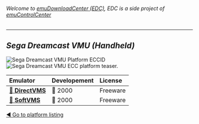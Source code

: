 ###### Welcome to [emuDownloadCenter (EDC)](https://github.com/PhoenixInteractiveNL/emuDownloadCenter/wiki/), EDC is a side project of [emuControlCenter](https://github.com/PhoenixInteractiveNL/emuControlCenter/wiki/)
***
## _Sega Dreamcast VMU (Handheld)_
![](https://raw.githubusercontent.com/wiki/PhoenixInteractiveNL/emuDownloadCenter/images_platform/ecc_dcvmu_cell.png "Sega Dreamcast VMU Platform ECCID")
![](https://raw.githubusercontent.com/wiki/PhoenixInteractiveNL/emuDownloadCenter/images_platform/ecc_dcvmu_teaser.png "Sega Dreamcast VMU ECC platform teaser.")

| Emulator | Developement | License |
|:---------|:-------------|:--------|
| [:file_folder: **DirectVMS**](https://github.com/PhoenixInteractiveNL/emuDownloadCenter/wiki/Emulator-directvms#menu) | :red_circle: 2000 | Freeware |
| [:file_folder: **SoftVMS**](https://github.com/PhoenixInteractiveNL/emuDownloadCenter/wiki/Emulator-softvms#menu) | :red_circle: 2000 | Freeware |

[:arrow_backward: Go to platform listing](https://github.com/PhoenixInteractiveNL/emuDownloadCenter/wiki/EDC-Platform-List)
